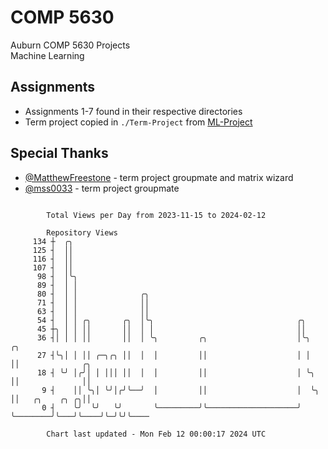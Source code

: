 # COMP 5630
Auburn COMP 5630 Projects  
Machine Learning

## Assignments
- Assignments 1-7 found in their respective directories
- Term project copied in `./Term-Project` from [ML-Project](https://github.com/wumphlett/ML-Project)

## Special Thanks
- [@MatthewFreestone](https://github.com/MatthewFreestone) - term project groupmate and matrix wizard
- [@mss0033](https://github.com/mss0033) - term project groupmate

```

        Total Views per Day from 2023-11-15 to 2024-02-12

        Repository Views
     134 ┼  ╭╮
     125 ┤  ││
     116 ┤  ││
     107 ┤  ││
      98 ┤  │╰╮
      89 ┤  │ │
      80 ┤  │ │              ╭╮
      71 ┤  │ │              ││
      63 ┤  │ │              ││
      54 ┤  │ │ ╭╮       ╭╮  │╰╮                                ╭╮
      45 ┼╮ │ │ ││       ││  │ │                                ││
      36 ┤│ │ │ ││       ││  │ ╰╮         ╭╮                    │╰╮          ╭╮
      27 ┤╰╮│ │ ││ ╭─╮╭╮ ││  │  │         ││                    │ │          ││              ╭╮
      18 ┤ ╰╯ │╭╯│ │ │││ ││  │  │         ││                    │ ╰╮         ││              ││
       9 ┤    ││ ╰╮│ ╰╯│╭╯╰──╯  │         ││                    │  ╰╮        ││   ╭╮    ╭╮ ╭╮││
       0 ┤    ╰╯  ╰╯   ╰╯       ╰─────────╯╰────────────────────╯   ╰────────╯╰───╯╰────╯╰─╯╰╯╰────

        Chart last updated - Mon Feb 12 00:00:17 2024 UTC
        
```
